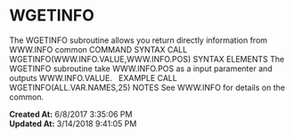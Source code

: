 # WGETINFO

The WGETINFO subroutine allows you return directly information from WWW.INFO common COMMAND SYNTAX CALL WGETINFO(WWW.INFO.VALUE,WWW.INFO.POS) SYNTAX ELEMENTS The WGETINFO subroutine take WWW.INFO.POS as a input paramenter and outputs WWW.INFO.VALUE.   EXAMPLE CALL WGETINFO(ALL.VAR.NAMES,25) NOTES See WWW.INFO for details on the common.  

**Created At:** 6/8/2017 3:35:06 PM  
**Updated At:** 3/14/2018 9:41:05 PM  


